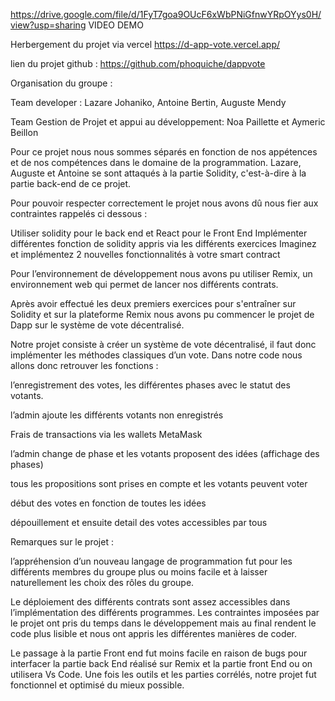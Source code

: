 https://drive.google.com/file/d/1FyT7goa9OUcF6xWbPNiGfnwYRpOYys0H/view?usp=sharing VIDEO DEMO

Herbergement du projet via vercel  https://d-app-vote.vercel.app/

lien du projet github : https://github.com/phoquiche/dappvote

Organisation du groupe : 

Team developer : Lazare Johaniko, Antoine Bertin, Auguste Mendy 

Team Gestion de Projet et appui au développement: Noa Paillette et Aymeric Beillon

Pour ce projet nous nous sommes séparés en fonction de nos appétences et de nos compétences dans le domaine de la programmation. Lazare, Auguste et Antoine se sont attaqués à la partie Solidity, c'est-à-dire à la partie back-end de ce projet.

Pour pouvoir respecter correctement le projet nous avons dû nous fier aux contraintes rappelés ci dessous : 

Utiliser solidity pour le back end et React pour le Front End
Implémenter différentes fonction de solidity appris via les différents exercices
Imaginez et implémentez 2 nouvelles fonctionnalités à votre smart contract

Pour l’environnement de développement nous avons pu utiliser Remix, un environnement web qui permet de lancer nos différents contrats.

Après avoir effectué les deux premiers exercices pour s'entraîner sur Solidity et sur la plateforme Remix nous avons pu commencer le projet de Dapp sur le système de vote décentralisé.

Notre projet consiste à créer un système de vote décentralisé, il faut donc implémenter les méthodes classiques d’un vote. Dans notre code nous allons donc retrouver les fonctions :

l’enregistrement des votes, les différentes phases avec le statut des votants.

l’admin ajoute les différents votants non enregistrés 

Frais de transactions via les wallets MetaMask

l’admin change de phase et les votants proposent des idées (affichage des phases)

tous les propositions sont prises en compte et les votants peuvent voter 

début des votes en fonction de toutes les idées 

dépouillement et ensuite detail des votes accessibles par tous


Remarques sur le projet : 

l’appréhension d’un nouveau langage de programmation fut pour les différents membres du groupe plus ou moins facile et à laisser naturellement les choix des rôles du groupe.

Le déploiement des différents contrats sont assez accessibles dans l’implémentation des différents programmes. Les  contraintes imposées par le projet ont pris du temps dans le développement mais au final rendent le code plus lisible et nous ont appris les différentes manières de coder.

Le passage à la partie Front end fut moins facile en raison de bugs pour interfacer la partie back End réalisé sur Remix et la partie front End ou on utilisera Vs Code. Une fois les outils et les parties corrélés, notre projet fut fonctionnel et optimisé du mieux possible.

